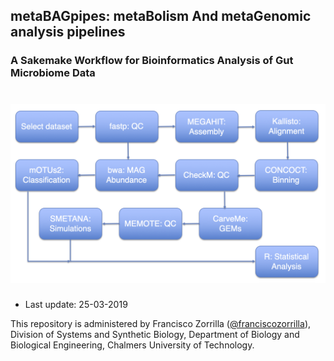 ## metaBAGpipes: metaBolism And metaGenomic analysis pipelines
### A Sakemake Workflow for Bioinformatics Analysis of Gut Microbiome Data
# ![pipemap_v0.1.png](pipemap_v0.1.png)



  * Last update: 25-03-2019

This repository is administered by Francisco Zorrilla ([@franciscozorrilla](https://github.com/franciscozorrilla/)), Division of Systems and Synthetic Biology, Department of Biology and Biological Engineering, Chalmers University of Technology.
